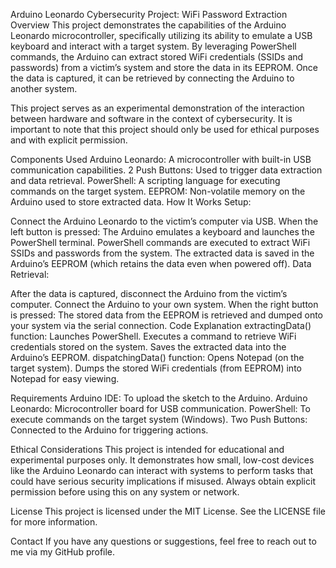 Arduino Leonardo Cybersecurity Project: WiFi Password Extraction
Overview
This project demonstrates the capabilities of the Arduino Leonardo microcontroller, specifically utilizing its ability to emulate a USB keyboard and interact with a target system. By leveraging PowerShell commands, the Arduino can extract stored WiFi credentials (SSIDs and passwords) from a victim’s system and store the data in its EEPROM. Once the data is captured, it can be retrieved by connecting the Arduino to another system.

This project serves as an experimental demonstration of the interaction between hardware and software in the context of cybersecurity. It is important to note that this project should only be used for ethical purposes and with explicit permission.

Components Used
Arduino Leonardo: A microcontroller with built-in USB communication capabilities.
2 Push Buttons: Used to trigger data extraction and data retrieval.
PowerShell: A scripting language for executing commands on the target system.
EEPROM: Non-volatile memory on the Arduino used to store extracted data.
How It Works
Setup:

Connect the Arduino Leonardo to the victim’s computer via USB.
When the left button is pressed:
The Arduino emulates a keyboard and launches the PowerShell terminal.
PowerShell commands are executed to extract WiFi SSIDs and passwords from the system.
The extracted data is saved in the Arduino’s EEPROM (which retains the data even when powered off).
Data Retrieval:

After the data is captured, disconnect the Arduino from the victim’s computer.
Connect the Arduino to your own system.
When the right button is pressed:
The stored data from the EEPROM is retrieved and dumped onto your system via the serial connection.
Code Explanation
extractingData() function:
Launches PowerShell.
Executes a command to retrieve WiFi credentials stored on the system.
Saves the extracted data into the Arduino’s EEPROM.
dispatchingData() function:
Opens Notepad (on the target system).
Dumps the stored WiFi credentials (from EEPROM) into Notepad for easy viewing.

Requirements
Arduino IDE: To upload the sketch to the Arduino.
Arduino Leonardo: Microcontroller board for USB communication.
PowerShell: To execute commands on the target system (Windows).
Two Push Buttons: Connected to the Arduino for triggering actions.

Ethical Considerations
This project is intended for educational and experimental purposes only. It demonstrates how small, low-cost devices like the Arduino Leonardo can interact with systems to perform tasks that could have serious security implications if misused. Always obtain explicit permission before using this on any system or network.

License
This project is licensed under the MIT License. See the LICENSE file for more information.

Contact
If you have any questions or suggestions, feel free to reach out to me via my GitHub profile.

